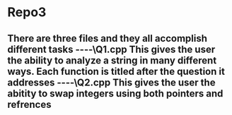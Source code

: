 # Repo3

There are three files and they all accomplish different tasks
----\Q1.cpp 
This gives the user the ability to analyze a string in many different ways. Each function is titled after the question it addresses 
----\Q2.cpp
This gives the user the abitity to swap integers using both pointers and refrences
----
